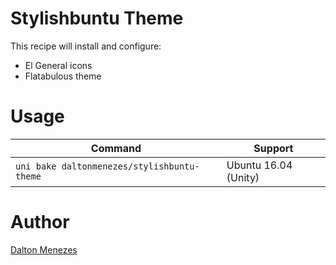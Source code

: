 # Stylishbuntu Theme

This recipe will install and configure:

- El General icons
- Flatabulous theme

# Usage

| Command | Support |
| --- | --- |
| `uni bake daltonmenezes/stylishbuntu-theme` | Ubuntu 16.04 (Unity) |

# Author

[Dalton Menezes](https://github.com/uni-linux/recipes/tree/master/src/daltonmenezes)
